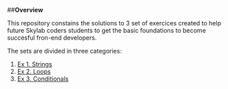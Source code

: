 ##**Overview**

This repository constains the solutions to 3 set of exercices created to help
future Skylab coders students to get the basic foundations to become succesful
fron-end developers.

The sets are divided in three categories:
1. [Ex 1. Strings](https://github.com/rubenscejudo/Skylab-coders-precourse-exercices/tree/master/Ex%201%20Strings)
2. [Ex 2. Loops](https://github.com/rubenscejudo/Skylab-coders-precourse-exercices/tree/master/Ex%202%20Loops)
3. [Ex 3. Conditionals](https://github.com/rubenscejudo/Skylab-coders-precourse-exercices/tree/master/Ex%203%20Conditionals)

